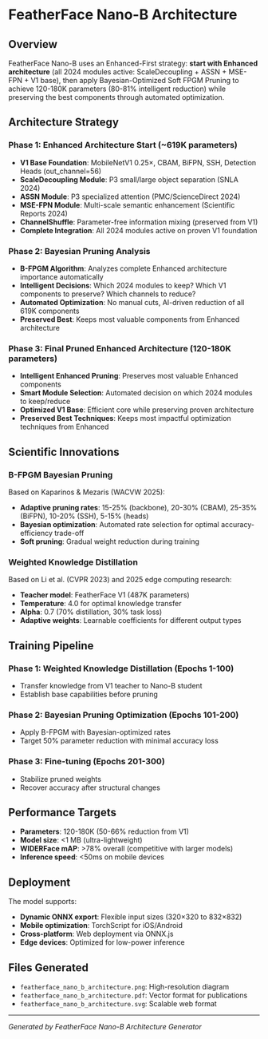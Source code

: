 # FeatherFace Nano-B Architecture

## Overview

FeatherFace Nano-B uses an Enhanced-First strategy: **start with Enhanced architecture** (all 2024 modules active: ScaleDecoupling + ASSN + MSE-FPN + V1 base), then apply Bayesian-Optimized Soft FPGM Pruning to achieve 120-180K parameters (80-81% intelligent reduction) while preserving the best components through automated optimization.

## Architecture Strategy

### Phase 1: Enhanced Architecture Start (~619K parameters)
- **V1 Base Foundation**: MobileNetV1 0.25×, CBAM, BiFPN, SSH, Detection Heads (out_channel=56)
- **ScaleDecoupling Module**: P3 small/large object separation (SNLA 2024)
- **ASSN Module**: P3 specialized attention (PMC/ScienceDirect 2024)  
- **MSE-FPN Module**: Multi-scale semantic enhancement (Scientific Reports 2024)
- **ChannelShuffle**: Parameter-free information mixing (preserved from V1)
- **Complete Integration**: All 2024 modules active on proven V1 foundation

### Phase 2: Bayesian Pruning Analysis
- **B-FPGM Algorithm**: Analyzes complete Enhanced architecture importance automatically
- **Intelligent Decisions**: Which 2024 modules to keep? Which V1 components to preserve? Which channels to reduce?
- **Automated Optimization**: No manual cuts, AI-driven reduction of all 619K components
- **Preserved Best**: Keeps most valuable components from Enhanced architecture

### Phase 3: Final Pruned Enhanced Architecture (120-180K parameters)
- **Intelligent Enhanced Pruning**: Preserves most valuable Enhanced components
- **Smart Module Selection**: Automated decision on which 2024 modules to keep/reduce
- **Optimized V1 Base**: Efficient core while preserving proven architecture
- **Preserved Best Techniques**: Keeps most impactful optimization techniques from Enhanced

## Scientific Innovations

### B-FPGM Bayesian Pruning
Based on Kaparinos & Mezaris (WACVW 2025):
- **Adaptive pruning rates**: 15-25% (backbone), 20-30% (CBAM), 25-35% (BiFPN), 10-20% (SSH), 5-15% (heads)
- **Bayesian optimization**: Automated rate selection for optimal accuracy-efficiency trade-off
- **Soft pruning**: Gradual weight reduction during training

### Weighted Knowledge Distillation
Based on Li et al. (CVPR 2023) and 2025 edge computing research:
- **Teacher model**: FeatherFace V1 (487K parameters)
- **Temperature**: 4.0 for optimal knowledge transfer
- **Alpha**: 0.7 (70% distillation, 30% task loss)
- **Adaptive weights**: Learnable coefficients for different output types

## Training Pipeline

### Phase 1: Weighted Knowledge Distillation (Epochs 1-100)
- Transfer knowledge from V1 teacher to Nano-B student
- Establish base capabilities before pruning

### Phase 2: Bayesian Pruning Optimization (Epochs 101-200)
- Apply B-FPGM with Bayesian-optimized rates
- Target 50% parameter reduction with minimal accuracy loss

### Phase 3: Fine-tuning (Epochs 201-300)
- Stabilize pruned weights
- Recover accuracy after structural changes

## Performance Targets

- **Parameters**: 120-180K (50-66% reduction from V1)
- **Model size**: <1 MB (ultra-lightweight)
- **WIDERFace mAP**: >78% overall (competitive with larger models)
- **Inference speed**: <50ms on mobile devices

## Deployment

The model supports:
- **Dynamic ONNX export**: Flexible input sizes (320×320 to 832×832)
- **Mobile optimization**: TorchScript for iOS/Android
- **Cross-platform**: Web deployment via ONNX.js
- **Edge devices**: Optimized for low-power inference

## Files Generated

- `featherface_nano_b_architecture.png`: High-resolution diagram
- `featherface_nano_b_architecture.pdf`: Vector format for publications
- `featherface_nano_b_architecture.svg`: Scalable web format

---

*Generated by FeatherFace Nano-B Architecture Generator*
